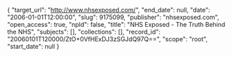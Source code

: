 {
  "target_url": "http://www.nhsexposed.com/", 
  "end_date": null, 
  "date": "2006-01-01T12:00:00", 
  "slug": 9175099, 
  "publisher": "nhsexposed.com", 
  "open_access": true, 
  "npld": false, 
  "title": "NHS Exposed - The Truth Behind the NHS", 
  "subjects": [], 
  "collections": [], 
  "record_id": "20060101T120000/ZtO+0VfHExDJ3zSGJdQ97Q==", 
  "scope": "root", 
  "start_date": null
}

